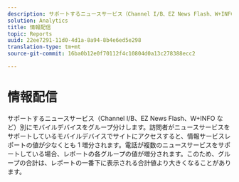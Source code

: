 ```yaml
---
description: サポートするニュースサービス（Channel I/B、EZ News Flash、W+INFO など）別にモバイルデバイスをグループ分けします。訪問者がニュースサービスをサポートしているモバイルデバイスでサイトにアクセスすると、情報サービスレポートの値が少なくとも 1 増分されます。電話が複数のニュースサービスをサポートしている場合、レポートの各グループの値が増分されます。このため、グループの合計は、レポートの一番下に表示される合計値より大きくなることがあります。
solution: Analytics
title: 情報配信
topic: Reports
uuid: 22ee7291-11d0-4d1a-8a94-8b4e6ed5e298
translation-type: tm+mt
source-git-commit: 16ba0b12e0f70112f4c10804d0a13c278388ecc2

---
```



# 情報配信

サポートするニュースサービス（Channel I/B、EZ News Flash、W+INFO など）別にモバイルデバイスをグループ分けします。訪問者がニュースサービスをサポートしているモバイルデバイスでサイトにアクセスすると、情報サービスレポートの値が少なくとも 1 増分されます。電話が複数のニュースサービスをサポートしている場合、レポートの各グループの値が増分されます。このため、グループの合計は、レポートの一番下に表示される合計値より大きくなることがあります。

